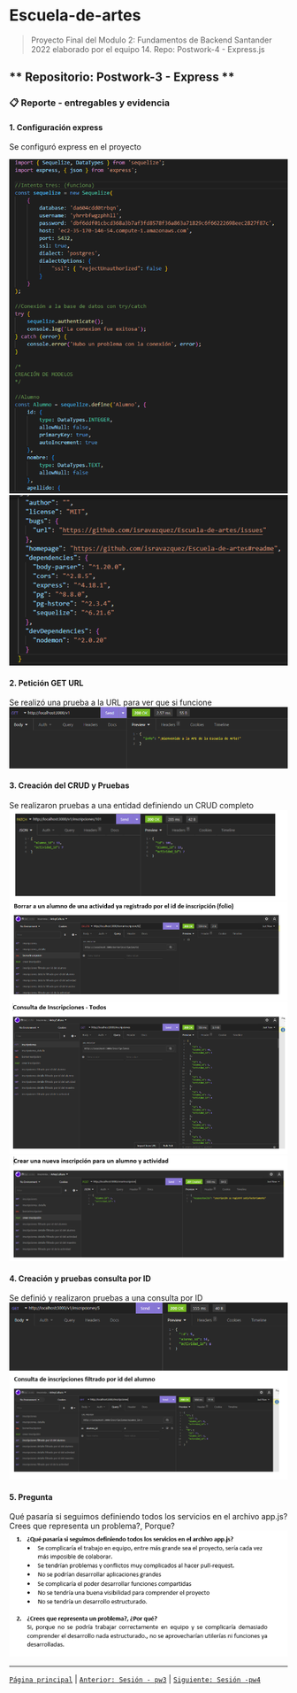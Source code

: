 # Escuela-de-artes

>Proyecto Final del Modulo 2: Fundamentos de Backend Santander 2022 elaborado por el equipo 14.
Repo: Postwork-4 - Express.js

## ** Repositorio: Postwork-3 - Express **

### 📋 Reporte - entregables y evidencia

#### 1. Configuración express
Se configuró express en el proyecto

<img src="img/1.A-ConfiguracionExpress.png" alt="ConfigExpress-1" > 
<img src="img/1.B-ConfiguracionExpress.png" alt="ConfigExpress-2" > 

#### 2. Petición GET URL
Se realizó una prueba a la URL para ver que si funcione
<img src="img/2.ConsultaGetURL.png" alt="ConsultaGetURL" > 

#### 3. Creación del CRUD y Pruebas
Se realizaron pruebas a una entidad definiendo un CRUD completo 
<img src="img/3.CRUD-ActualizaInscripcion.png" alt="ActualizaInscripcion" > 
<img src="img/3.CRUD-BorraAlumnoInscripcion.png" alt="BorraAlumnoInscripcion" > 
<img src="img/3.CRUD-ConsultaInscripciones.png" alt="ConsultaInscripciones" > 
<img src="img/3.CRUD-CrearInscripcion.png" alt="CrearInscripcion" > 

#### 4. Creación y pruebas consulta por ID
Se definió y realizaron pruebas a una consulta por ID 
<img src="img/4.-ConsultaPorID_Inscripciones.png" alt="ConsultaporID" > 
<img src="img/5.consultaInscriciones.png" alt="ConsultaInscripciones" > 

#### 5. Pregunta
Qué pasaría si seguimos definiendo todos los servicios en el archivo app.js?
Crees que representa un problema?, Porque?
<img src="img/6.Preguntas.png" alt="Preguntas" > 

-------
[`Página principal`](../../README.md) | [`Anterior: Sesión - pw3`](../pw3/README.md) | [`Siguiente: Sesión -pw4`](../pw5/README.md)
